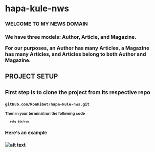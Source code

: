 # hapa-kule-nws
<h3>WELCOME TO MY NEWS DOMAIN<h3>

We have three models: Author, Article, and Magazine.

For our purposes, an Author has many Articles, a Magazine has many Articles, and Articles belong to both Author and Magazine.

<h2>PROJECT SETUP<h2>

<small>First step is to clone the project from its respective repo<small>

    github.com/Ronkibet/hapa-kule-nws.git

<small>Then in your terminal run the following code<small>

       ruby bin/run

<h2>Here's an example<h2>

![alt text](data.png)